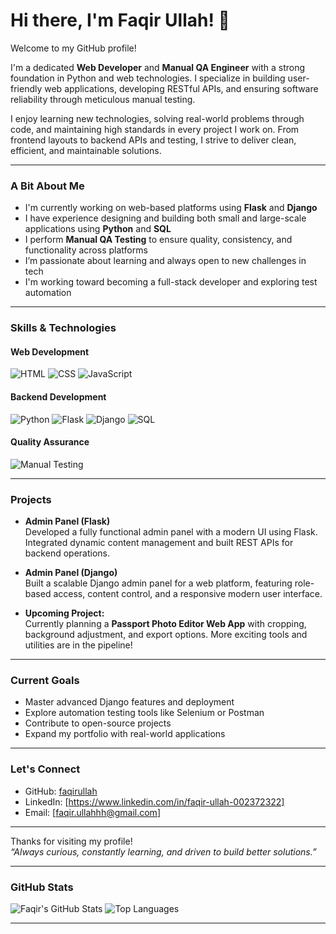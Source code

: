 # Hi there, I'm Faqir Ullah! 👋

Welcome to my GitHub profile!

I'm a dedicated **Web Developer** and **Manual QA Engineer** with a strong foundation in Python and web technologies. I specialize in building user-friendly web applications, developing RESTful APIs, and ensuring software reliability through meticulous manual testing.

I enjoy learning new technologies, solving real-world problems through code, and maintaining high standards in every project I work on. From frontend layouts to backend APIs and testing, I strive to deliver clean, efficient, and maintainable solutions.

---

###  **A Bit About Me**

- I'm currently working on web-based platforms using **Flask** and **Django**
- I have experience designing and building both small and large-scale applications using **Python** and **SQL**
- I perform **Manual QA Testing** to ensure quality, consistency, and functionality across platforms
- I’m passionate about learning and always open to new challenges in tech
- I'm working toward becoming a full-stack developer and exploring test automation

---

###  **Skills & Technologies**

#### **Web Development**
![HTML](https://img.shields.io/badge/HTML-E34F26?style=for-the-badge&logo=html5&logoColor=white)
![CSS](https://img.shields.io/badge/CSS-1572B6?style=for-the-badge&logo=css3&logoColor=white)
![JavaScript](https://img.shields.io/badge/JavaScript-F7DF1E?style=for-the-badge&logo=javascript&logoColor=black)

#### **Backend Development**
![Python](https://img.shields.io/badge/Python-3776AB?style=for-the-badge&logo=python&logoColor=white)
![Flask](https://img.shields.io/badge/Flask-000000?style=for-the-badge&logo=flask&logoColor=white)
![Django](https://img.shields.io/badge/Django-092E20?style=for-the-badge&logo=django&logoColor=white)
![SQL](https://img.shields.io/badge/SQL-4479A1?style=for-the-badge&logo=mysql&logoColor=white)

#### **Quality Assurance**
![Manual Testing](https://img.shields.io/badge/Manual%20QA-FF6F00?style=for-the-badge)

---

###  **Projects**

- **Admin Panel (Flask)**  
  Developed a fully functional admin panel with a modern UI using Flask. Integrated dynamic content management and built REST APIs for backend operations.

- **Admin Panel (Django)**  
  Built a scalable Django admin panel for a web platform, featuring role-based access, content control, and a responsive modern user interface.

- **Upcoming Project:**  
  Currently planning a **Passport Photo Editor Web App** with cropping, background adjustment, and export options. More exciting tools and utilities are in the pipeline!

---

###  **Current Goals**

- Master advanced Django features and deployment
- Explore automation testing tools like Selenium or Postman
- Contribute to open-source projects
- Expand my portfolio with real-world applications

---

###  **Let's Connect**
- GitHub: [faqirullah](https://github.com/faqirullahafridi)
- LinkedIn: [https://www.linkedin.com/in/faqir-ullah-002372322]
- Email: [faqir.ullahhh@gmail.com]

---

Thanks for visiting my profile!  
_“Always curious, constantly learning, and driven to build better solutions.”_


---

###  GitHub Stats

![Faqir's GitHub Stats](https://github-readme-stats.vercel.app/api?username=faqirullahafridi&show_icons=true&theme=radical)
![Top Languages](https://github-readme-stats.vercel.app/api/top-langs/?username=faqirullahafridi&layout=compact&theme=radical)

---


